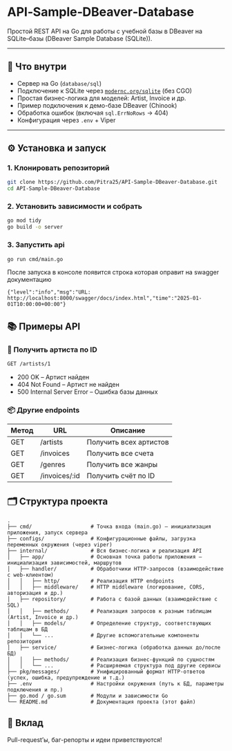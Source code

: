 # API‑Sample‑DBeaver‑Database

Простой REST API на Go для работы с учебной базы в DBeaver на SQLite–базы (DBeaver Sample Database (SQLite)).

---

## 🚀 Что внутри

- Сервер на Go (`database/sql`)
- Подключение к SQLite через [`modernc.org/sqlite`](https://pkg.go.dev/modernc.org/sqlite) (без CGO)
- Простая бизнес-логика для моделей: Artist, Invoice и др.
- Пример подключения к демо-базе DBeaver (Chinook)
- Обработка ошибок (включая `sql.ErrNoRows` → 404)
- Конфигурация через `.env` + Viper

---

## ⚙️ Установка и запуск

### 1. Клонировать репозиторий

```bash
git clone https://github.com/Pitra25/API-Sample-DBeaver-Database.git
cd API-Sample-DBeaver-Database
```
### 2. Установить зависимости и собрать

```bash
go mod tidy
go build -o server
```

### 3. Запустить api
```bash
go run cmd/main.go
```
После запуска в консоле появится строка которая оправит на swagger документацию
```text
{"level":"info","msg":"URL: http://localhost:8000/swagger/docs/index.html","time":"2025-01-01T10:00:00+00:00"}
```

## 📚 Примеры API

### 🔎 Получить артиста по ID
```bash
GET /artists/1
```

* 200 OK – Артист найден
* 404 Not Found – Артист не найден
* 500 Internal Server Error – Ошибка базы данных

### 📦 Другие endpoints

| Метод | URL            | Описание               |
| ----- | -------------- | ---------------------- |
| GET   | /artists       | Получить всех артистов |
| GET   | /invoices      | Получить все счета     |
| GET   | /genres        | Получить все жанры     |
| GET   | /invoices/\:id | Получить счёт по ID    |

## 🗂️ Структура проекта

```text
.
├── cmd/                   # Точка входа (main.go) — инициализация приложения, запуск сервера
├── configs/               # Конфигурационные файлы, загрузка переменных окружения (через viper)
├── internal/              # Вся бизнес-логика и реализация API
│   ├── app/               # Основная точка работы приложения — инициализация зависимостей, маршрутов
│   ├── handler/           # Обработчики HTTP-запросов (взаимодействие с web-клиентом)
│   │   ├── http/          # Реализация HTTP endpoints
│   │   ├── middleware/    # HTTP middleware (логирование, CORS, авторизация и др.)
│   ├── repository/        # Работа с базой данных (взаимодействие с SQL)
│   │   ├── methods/       # Реализация запросов к разным таблицам (Artist, Invoice и др.)
│   │   ├── models/        # Определение структур, соответствующих таблицам в БД
│   │   └── ...            # Другие вспомогательные компоненты репозитория
│   ├── service/           # Бизнес-логика (обработка данных до/после БД)
│   │   ├── methods/       # Реализация бизнес-функций по сущностям
│   │   └── ...            # Расширяемая структура под другие сервисы
├── pkg/messages/          # Унифицированный формат HTTP-ответов (успех, ошибка, предупреждение и т.д.)
├── .env                   # Настройки окружения (путь к БД, параметры подключения и пр.)
├── go.mod / go.sum        # Модули и зависимости Go
└── README.md              # Документация проекта (этот файл)
```


## 🤝 Вклад

Pull-request’ы, баг-репорты и идеи приветствуются!








